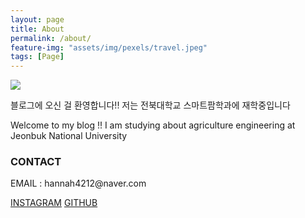 ```yaml
---
layout: page
title: About
permalink: /about/
feature-img: "assets/img/pexels/travel.jpeg"
tags: [Page]
---
```


<img src="http://Yanghuiwon22.github.io/assets/img/pexels/hannan.jpg">

블로그에 오신 걸 환영합니다!! 저는 전북대학교 스마트팜학과에 재학중입니다

Welcome to my blog !! I am studying about agriculture engineering at Jeonbuk National University




<h3>CONTACT</h3>
<p>EMAIL : hannah4212@naver.com<i class="fa-regular fa-envelope"></i></p>
<a href="https://www.instagram.com/lets._.ggo_/">INSTAGRAM<i class="fa-brands fa-instagram"></i></a>
<a href="https://github.com/Yanghuiwon22">GITHUB<i class="fa-brands fa-github"></i></a>
